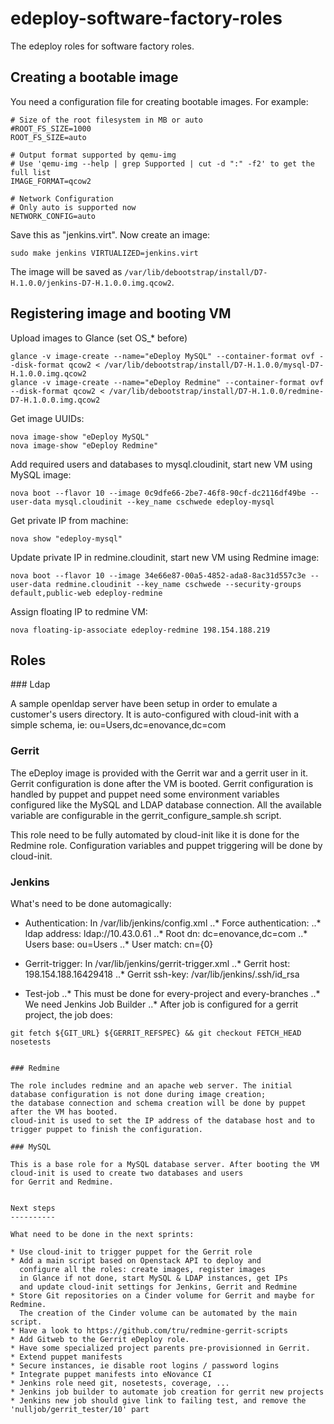 edeploy-software-factory-roles
==============================

The edeploy roles for software factory roles.

Creating a bootable image
-------------------------

You need a configuration file for creating bootable images. For example:

	# Size of the root filesystem in MB or auto
	#ROOT_FS_SIZE=1000
	ROOT_FS_SIZE=auto

	# Output format supported by qemu-img
	# Use 'qemu-img --help | grep Supported | cut -d ":" -f2' to get the full list
	IMAGE_FORMAT=qcow2

	# Network Configuration
	# Only auto is supported now
	NETWORK_CONFIG=auto

Save this as "jenkins.virt". Now create an image:

	sudo make jenkins VIRTUALIZED=jenkins.virt

The image will be saved as `/var/lib/debootstrap/install/D7-H.1.0.0/jenkins-D7-H.1.0.0.img.qcow2`.

Registering image and booting VM
--------------------------------

Upload images to Glance (set OS_* before)

	glance -v image-create --name="eDeploy MySQL" --container-format ovf --disk-format qcow2 < /var/lib/debootstrap/install/D7-H.1.0.0/mysql-D7-H.1.0.0.img.qcow2 
	glance -v image-create --name="eDeploy Redmine" --container-format ovf --disk-format qcow2 < /var/lib/debootstrap/install/D7-H.1.0.0/redmine-D7-H.1.0.0.img.qcow2

Get image UUIDs:

	nova image-show "eDeploy MySQL"
	nova image-show "eDeploy Redmine"

Add required users and databases to mysql.cloudinit, start new VM using MySQL image:

 	nova boot --flavor 10 --image 0c9dfe66-2be7-46f8-90cf-dc2116df49be --user-data mysql.cloudinit --key_name cschwede edeploy-mysql

Get private IP from machine:

	nova show "edeploy-mysql"

Update private IP in redmine.cloudinit, start new VM using Redmine image:
	
	nova boot --flavor 10 --image 34e66e87-00a5-4852-ada8-8ac31d557c3e --user-data redmine.cloudinit --key_name cschwede --security-groups default,public-web edeploy-redmine

Assign floating IP to redmine VM:

	nova floating-ip-associate edeploy-redmine 198.154.188.219


Roles
-----

### Ldap

A sample openldap server have been setup in order to emulate a customer's users directory.
It is auto-configured with cloud-init with a simple schema, ie: ou=Users,dc=enovance,dc=com

### Gerrit

The eDeploy image is provided with the Gerrit war and a gerrit user in it. Gerrit configuration
is done after the VM is booted. Gerrit configuration is handled by puppet and puppet need some
environment variables configured like the MySQL and LDAP database connection. All the available
variable are configurable in the gerrit_configure_sample.sh script.

This role need to be fully automated by cloud-init like it is done for the Redmine role. Configuration
variables and puppet triggering will be done by cloud-init.

### Jenkins

What's need to be done automagically:

* Authentication: In /var/lib/jenkins/config.xml
..* Force authentication: <authorizationStrategy class="hudson.security.FullControlOnceLoggedInAuthorizationStrategy"/> 
..* ldap address: <server>ldap://10.43.0.61</server>
..* Root dn: <rootDN>dc=enovance,dc=com</rootDN>
..* Users base: <userSearchBase>ou=Users</userSearchBase>
..* User match: <userSearch>cn={0}</userSearch>

* Gerrit-trigger: In /var/lib/jenkins/gerrit-trigger.xml
..* Gerrit host: <gerritHostName>198.154.188.164</gerritHostName><gerritSshPort>29418</gerritSshPort>
..* Gerrit ssh-key: <gerritAuthKeyFile>/var/lib/jenkins/.ssh/id_rsa</gerritAuthKeyFile>

* Test-job
..* This must be done for every-project and every-branches
..* We need Jenkins Job Builder
..* After job is configured for a gerrit project, the job does:
```shell
git fetch ${GIT_URL} ${GERRIT_REFSPEC} && git checkout FETCH_HEAD
nosetests


### Redmine

The role includes redmine and an apache web server. The initial database configuration is not done during image creation;
the database connection and schema creation will be done by puppet after the VM has booted.
cloud-init is used to set the IP address of the database host and to trigger puppet to finish the configuration.

### MySQL

This is a base role for a MySQL database server. After booting the VM cloud-init is used to create two databases and users
for Gerrit and Redmine.


Next steps
----------

What need to be done in the next sprints:

* Use cloud-init to trigger puppet for the Gerrit role
* Add a main script based on Openstack API to deploy and
  configure all the roles: create images, register images
  in Glance if not done, start MySQL & LDAP instances, get IPs
  and update cloud-init settings for Jenkins, Gerrit and Redmine
* Store Git repositories on a Cinder volume for Gerrit and maybe for Redmine.
  The creation of the Cinder volume can be automated by the main script.
* Have a look to https://github.com/tru/redmine-gerrit-scripts
* Add Gitweb to the Gerrit eDeploy role.
* Have some specialized project parents pre-provisionned in Gerrit.
* Extend puppet manifests
* Secure instances, ie disable root logins / password logins
* Integrate puppet manifests into eNovance CI
* Jenkins role need git, nosetests, coverage, ...
* Jenkins job builder to automate job creation for gerrit new projects
* Jenkins new job should give link to failing test, and remove the 'nulljob/gerrit_tester/10' part
